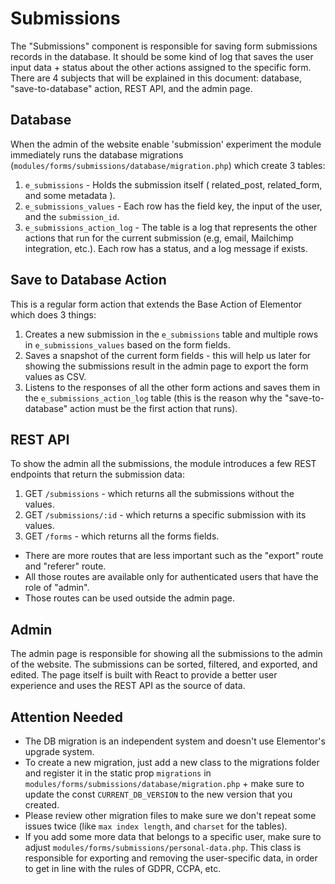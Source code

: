 # Submissions

The "Submissions" component is responsible for saving form submissions records in the database. It should be some kind of log that saves the user input data + status about the other actions assigned to the specific form. There are 4 subjects that will be explained in this document: database, "save-to-database" action, REST API, and the admin page.

## Database

When the admin of the website enable 'submission' experiment the module immediately runs the database migrations (`modules/forms/submissions/database/migration.php`) which create 3 tables:

1. `e_submissions` - Holds the submission itself ( related_post, related_form, and some metadata ).
2. `e_submissions_values` - Each row has the field key, the input of the user, and the `submission_id`.
3. `e_submissions_action_log` - The table is a log that represents the other actions that run for the current submission (e.g, email, Mailchimp integration, etc.). Each row has a status, and a log message if exists.

## Save to Database Action

This is a regular form action that extends the Base Action of Elementor which does 3 things:
1. Creates a new submission in the `e_submissions` table and multiple rows in `e_submissions_values` based on the form fields.
2. Saves a snapshot of the current form fields - this will help us later for showing the submissions result in the admin page to export the form values as CSV.
3. Listens to the responses of all the other form actions and saves them in the `e_submissions_action_log` table (this is the reason why the "save-to-database" action must be the first action that runs).

## REST API

To show the admin all the submissions, the module introduces a few REST endpoints that return the submission data:
1. GET `/submissions` - which returns all the submissions without the values.
2. GET `/submissions/:id` - which returns a specific submission with its values.
3. GET `/forms` - which returns all the forms fields.

- There are more routes that are less important such as the "export" route and "referer" route.
- All those routes are available only for authenticated users that have the role of "admin".
- Those routes can be used outside the admin page.

## Admin 

The admin page is responsible for showing all the submissions to the admin of the website. The submissions can be sorted, filtered, and exported, and edited. The page itself is built with React to provide a better user experience and uses the REST API as the source of data. 

## Attention Needed

- The DB migration is an independent system and doesn't use Elementor's upgrade system.
- To create a new migration, just add a new class to the migrations folder and register it in the static prop `migrations` in `modules/forms/submissions/database/migration.php` + make sure to update the const `CURRENT_DB_VERSION` to the new version that you created.
- Please review other migration files to make sure we don't repeat some issues twice (like `max index length`, and `charset` for the tables).
- If you add some more data that belongs to a specific user, make sure to adjust `modules/forms/submissions/personal-data.php`. This class is responsible for exporting and removing the user-specific data, in order to get in line with the rules of GDPR, CCPA, etc.
